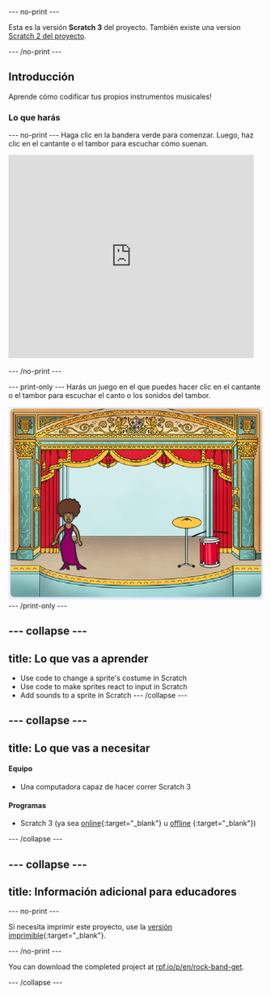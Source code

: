 \--- no-print \---

Esta es la versión **Scratch 3** del proyecto. También existe una version [Scratch 2 del proyecto](https://projects.raspberrypi.org/en/projects/rock-band-scratch2).

\--- /no-print \---

## Introducción

Aprende cómo codificar tus propios instrumentos musicales!

### Lo que harás

\--- no-print \--- Haga clic en la bandera verde para comenzar. Luego, haz clic en el cantante o el tambor para escuchar cómo suenan.

<div class="scratch-preview">
  <iframe allowtransparency="true" width="485" height="402" src="https://scratch.mit.edu/projects/embed/276872220/?autostart=false" frameborder="0" scrolling="no"></iframe>
</div>

\--- /no-print \---

\--- print-only \--- Harás un juego en el que puedes hacer clic en el cantante o el tambor para escuchar el canto o los sonidos del tambor.

![captura de pantalla del juego](images/demo.png) \--- /print-only \---

## \--- collapse \---

## title: Lo que vas a aprender

+ Use code to change a sprite's costume in Scratch
+ Use code to make sprites react to input in Scratch
+ Add sounds to a sprite in Scratch \--- /collapse \---

## \--- collapse \---

## title: Lo que vas a necesitar

#### Equipo

+ Una computadora capaz de hacer correr Scratch 3

#### Programas

+ Scratch 3 (ya sea [online](http://rpf.io/scratchon){:target="_blank"} u [offline](http://rpf.io/scratchoff) {:target="_blank"})

\--- /collapse \---

## \--- collapse \---

## title: Información adicional para educadores

\--- no-print \---

Si necesita imprimir este proyecto, use la [versión imprimible](https://projects.raspberrypi.org/en/projects/rock-band/print){:target="_blank"}.

\--- /no-print \---

You can download the completed project at [rpf.io/p/en/rock-band-get](http://rpf.io/p/en/rock-band-get).

\--- /collapse \---